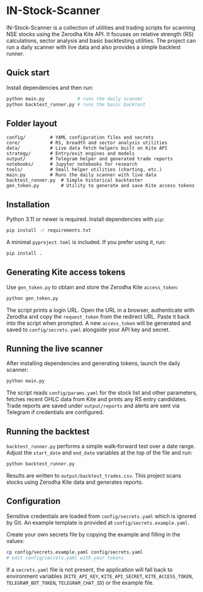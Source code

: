 # IN-Stock-Scanner


IN-Stock-Scanner is a collection of utilities and trading scripts for scanning NSE stocks using the Zerodha Kite API. It focuses on relative strength (RS) calculations, sector analysis and basic backtesting utilities. The project can run a daily scanner with live data and also provides a simple backtest runner.
## Quick start

Install dependencies and then run:

```bash
python main.py            # runs the daily scanner
python backtest_runner.py # runs the basic backtest
```


## Folder layout

```
config/         # YAML configuration files and secrets
core/           # RS, breadth and sector analysis utilities
data/           # Live data fetch helpers built on Kite API
strategy/       # Entry/exit engines and models
output/         # Telegram helper and generated trade reports
notebooks/      # Jupyter notebooks for research
tools/          # Small helper utilities (charting, etc.)
main.py         # Runs the daily scanner with live data
backtest_runner.py  # Simple historical backtester
gen_token.py        # Utility to generate and save Kite access tokens
```

## Installation

Python 3.11 or newer is required. Install dependencies with `pip`:

```bash
pip install -r requirements.txt
```

A minimal `pyproject.toml` is included. If you prefer using it, run:

```bash
pip install .
```

## Generating Kite access tokens

Use `gen_token.py` to obtain and store the Zerodha Kite `access_token`:

```bash
python gen_token.py
```

The script prints a login URL. Open the URL in a browser, authenticate with Zerodha and copy the `request_token` from the redirect URL. Paste it back into the script when prompted. A new `access_token` will be generated and saved to `config/secrets.yaml` alongside your API key and secret.

## Running the live scanner

After installing dependencies and generating tokens, launch the daily scanner:

```bash
python main.py
```

The script reads `config/params.yaml` for the stock list and other parameters, fetches recent OHLC data from Kite and prints any RS entry candidates. Trade reports are saved under `output/reports` and alerts are sent via Telegram if credentials are configured.

## Running the backtest

`backtest_runner.py` performs a simple walk‑forward test over a date range.
Adjust the `start_date` and `end_date` variables at the top of the file and run:

```bash
python backtest_runner.py
```

Results are written to `output/backtest_trades.csv`.
This project scans stocks using Zerodha Kite data and generates reports.

## Configuration

Sensitive credentials are loaded from `config/secrets.yaml` which is ignored by
Git. An example template is provided at `config/secrets.example.yaml`.

Create your own secrets file by copying the example and filling in the values:

```bash
cp config/secrets.example.yaml config/secrets.yaml
# edit config/secrets.yaml with your tokens
```

If a `secrets.yaml` file is not present, the application will fall back to
environment variables (`KITE_API_KEY`, `KITE_API_SECRET`, `KITE_ACCESS_TOKEN`,
`TELEGRAM_BOT_TOKEN`, `TELEGRAM_CHAT_ID`) or the example file.

